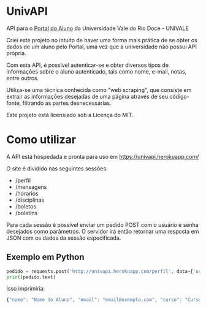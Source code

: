 # UnivAPI
API para o [Portal do Aluno](https://siu.univale.br/siu-portalaluno/login.aspx "Portal do Aluno - UNIVALE") da Universidade Vale do Rio Doce - UNIVALE

Criei este projeto no intuito de haver uma forma mais prática de se obter os dados de um aluno pelo Portal, uma vez que a universidade não possui API própria.

Com esta API, é possível autenticar-se e obter diversos tipos de informações sobre o aluno autenticado, tais como nome, e-mail, notas, entre outros.

Utiliza-se uma técnica conhecida como "web scraping", que consiste em extrair as informações desejadas de uma página através de seu código-fonte, filtrando as partes desnecessárias.

Este projeto está licensiado sob a Licença do MIT.

# Como utilizar
A API está hospedada e pronta para uso em https://univapi.herokuapp.com/

O site é dividido nas seguintes sessões:
* /perfil
* /mensagens
* /horarios
* /disciplinas
* /boletos
* /boletins

Para cada sessão é possível enviar um pedido POST com o usuário e senha desejados como parâmetros. O servidor irá então retornar uma resposta em JSON com os dados da sessão especificada.

## Exemplo em Python
```python 
pedido = requests.post('http://univapi.herokuapp.com/perfil', data={'usuario': '72193', 'senha': 'minhasenha'})
print(pedido.text)
```

Isso imprimiria:
```javascript
{"nome": "Nome do Aluno", "email": "email@exemplo.com", "curso": "Curso do Aluno"}
```
